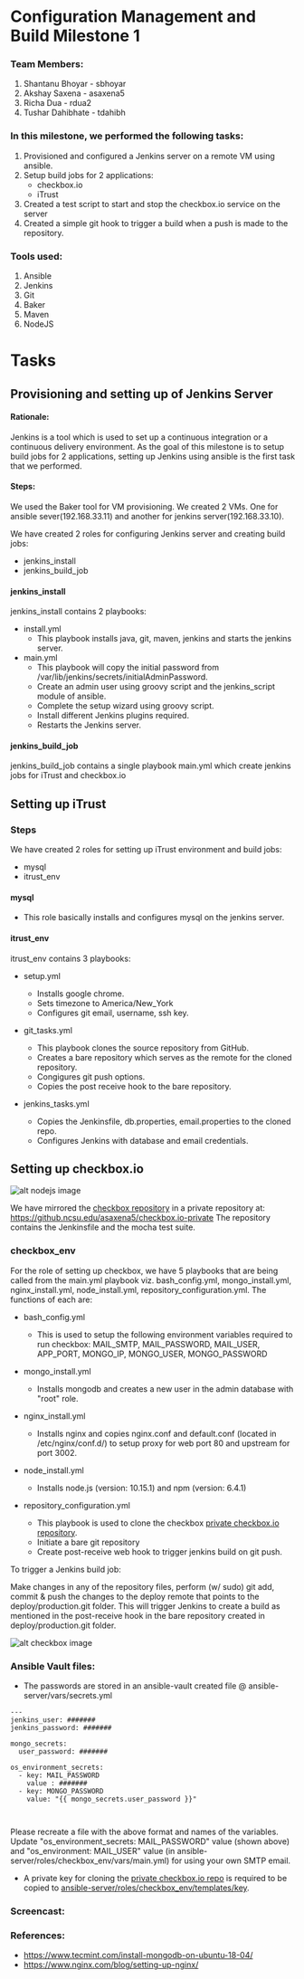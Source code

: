 # Configuration Management and Build Milestone 1

### Team Members:
1. Shantanu Bhoyar - sbhoyar 
2. Akshay Saxena - asaxena5
3. Richa Dua - rdua2
4. Tushar Dahibhate - tdahibh

### In this milestone, we performed the following tasks:
1. Provisioned and configured a Jenkins server on a remote VM using ansible.
2. Setup build jobs for 2 applications:
   * checkbox.io
   * iTrust
3. Created a test script to start and stop the checkbox.io service on the server
4. Created a simple git hook to trigger a build when a push is made to the repository.

### Tools used:
1. Ansible
2. Jenkins 
3. Git
4. Baker
5. Maven
6. NodeJS

# Tasks

## Provisioning and setting up of Jenkins Server

#### Rationale: 
Jenkins is a tool which is used to set up a continuous integration or a continuous delivery environment. As the goal of this milestone is to setup build jobs for 2 applications, setting up Jenkins using ansible is the first task that we performed.

#### Steps:
We used the Baker tool for VM provisioning. We created 2 VMs. One for ansible sever(192.168.33.11) and another for jenkins server(192.168.33.10).

We have created 2 roles for configuring Jenkins server and creating build jobs:
  * jenkins_install
  * jenkins_build_job

#### jenkins_install
jenkins_install contains 2 playbooks:
  * install.yml
      * This playbook installs java, git, maven, jenkins and starts the jenkins server.
  * main.yml 
      * This playbook will copy the initial password from /var/lib/jenkins/secrets/initialAdminPassword.
      * Create an admin user using groovy script and the jenkins_script module of ansible.
      * Complete the setup wizard using groovy script. 
      * Install different Jenkins plugins required.
      * Restarts the Jenkins server.

#### jenkins_build_job
jenkins_build_job contains a single playbook main.yml which create jenkins jobs for iTrust and checkbox.io


## Setting up iTrust

### Steps
We have created 2 roles for setting up iTrust environment and build jobs:
  * mysql
  * itrust_env
  
#### mysql
- This role basically installs and configures mysql on the jenkins server. 

#### itrust_env
itrust_env contains 3 playbooks:
  * setup.yml
    * Installs google chrome.
    * Sets timezone to America/New_York
    * Configures git email, username, ssh key.
    
 * git_tasks.yml
    * This playbook clones the source repository from GitHub.
    * Creates a bare repository which serves as the remote for the cloned repository.
    * Congigures git push options.
    * Copies the post receive hook to the bare repository.     
 
 * jenkins_tasks.yml
    * Copies the Jenkinsfile, db.properties, email.properties to the cloned repo.
    * Configures Jenkins with database and email credentials. 

## Setting up checkbox.io

![alt nodejs image](https://github.ncsu.edu/asaxena5/Devops-Project1/blob/master/imgs/checkbox_webserv.jpg)

We have mirrored the [checkbox repository](https://github.com/chrisparnin/checkbox.io) in a private repository at: https://github.ncsu.edu/asaxena5/checkbox.io-private
The repository contains the Jenkinsfile and the mocha test suite.

### checkbox_env

For the role of setting up checkbox, we have 5 playbooks that are being called from the main.yml playbook viz. bash_config.yml, mongo_install.yml, nginx_install.yml, node_install.yml, repository_configuration.yml. The functions of each are:

 * bash_config.yml
   * This is used to setup the following environment variables required to run checkbox: MAIL_SMTP, MAIL_PASSWORD, MAIL_USER, APP_PORT, MONGO_IP, MONGO_USER, MONGO_PASSWORD
 
 * mongo_install.yml
    * Installs mongodb and creates a new user in the admin database with "root" role.
  
 * nginx_install.yml
    * Installs nginx and copies nginx.conf and default.conf (located in /etc/nginx/conf.d/) to setup proxy for web port 80 and upstream for port 3002.
  
 * node_install.yml
    * Installs node.js (version: 10.15.1) and npm (version: 6.4.1)
 
 * repository_configuration.yml
    * This playbook is used to clone the checkbox [private checkbox.io repository](https://github.ncsu.edu/asaxena5/checkbox.io-private).
    * Initiate a bare git repository
    * Create post-receive web hook to trigger jenkins build on git push.

To trigger a Jenkins build job:

Make changes in any of the repository files, perform (w/ sudo) git add, commit & push the changes to the deploy remote that points to the deploy/production.git folder. This will trigger Jenkins to create a build as mentioned in the post-receive hook in the bare repository created in deploy/production.git folder.

![alt checkbox image](https://github.ncsu.edu/asaxena5/Devops-Project1/blob/master/imgs/checkbox_job.jpg)
  
### Ansible Vault files:
* The passwords are stored in an ansible-vault created file @ ansible-server/vars/secrets.yml


```
---
jenkins_user: #######
jenkins_password: #######

mongo_secrets:
  user_password: #######

os_environment_secrets:
  - key: MAIL_PASSWORD
    value : #######
  - key: MONGO_PASSWORD
    value: "{{ mongo_secrets.user_password }}"

    
```
Please recreate a file with the above format and names of the variables.  
Update "os_environment_secrets: MAIL_PASSWORD" value (shown above) and "os_environment: MAIL_USER" value (in ansible-server/roles/checkbox_env/vars/main.yml) for using your own SMTP email.

* A private key for cloning the [private checkbox.io repo](https://github.ncsu.edu/asaxena5/checkbox.io-private) is required to be copied to [ansible-server/roles/checkbox_env/templates/key](ansible-server/roles/checkbox_env/templates/key).

### Screencast:

### References:
  * https://www.tecmint.com/install-mongodb-on-ubuntu-18-04/
  * https://www.nginx.com/blog/setting-up-nginx/
